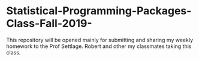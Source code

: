 # Statistical-Programming-Packages-Class-Fall-2019-
This repository will be opened mainly for submitting and sharing my weekly homework to the Prof Settlage. Robert and other my classmates taking this class.
